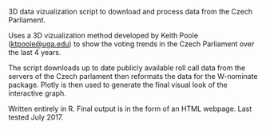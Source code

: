 3D data vizualization script to download and process data from the Czech Parliament.

Uses a 3D vizualization method developed by Keith Poole (<ktpoole@uga.edu>)  to show the voting trends in 
the Czech Parliament over the last 4 years. 

The script downloads up to date publicly available roll call data from the servers of the Czech parlament then reformats the data for
the W-nominate package. Plotly is then used to generate the final visual look of the interactive graph.  

Written entirely in R. Final output is in the form of an HTML webpage. Last tested July 2017.
